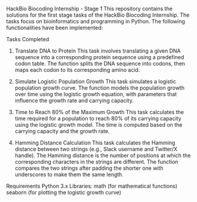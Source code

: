 HackBio Biocoding Internship - Stage 1
This repository contains the solutions for the first stage tasks of the HackBio Biocoding Internship. The tasks focus on bioinformatics and programming in Python. The following functionalities have been implemented:

Tasks Completed
1. Translate DNA to Protein
This task involves translating a given DNA sequence into a corresponding protein sequence using a predefined codon table. The function splits the DNA sequence into codons, then maps each codon to its corresponding amino acid.

2. Simulate Logistic Population Growth
This task simulates a logistic population growth curve. The function models the population growth over time using the logistic growth equation, with parameters that influence the growth rate and carrying capacity.

3. Time to Reach 80% of the Maximum Growth
This task calculates the time required for a population to reach 80% of its carrying capacity using the logistic growth model. The time is computed based on the carrying capacity and the growth rate.

4. Hamming Distance Calculation
This task calculates the Hamming distance between two strings (e.g., Slack username and Twitter/X handle). The Hamming distance is the number of positions at which the corresponding characters in the strings are different. The function compares the two strings after padding the shorter one with underscores to make them the same length.

Requirements
Python 3.x
Libraries:
math (for mathematical functions)
seaborn (for plotting the logistic growth curve)